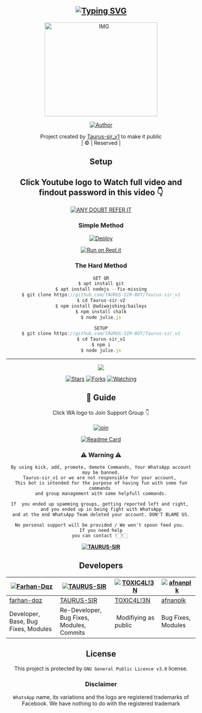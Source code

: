 <div align="center">

## [![Typing SVG](https://readme-typing-svg.herokuapp.com?font=Lemon+milk&color=F70000&lines=Welcome+to+Taurus-sir_v1+WA+Bot+repo;Created+by+Taurus;This+is+a+Bgm+stickerbot;With+more+features)](https://git.io/typing-svg)

 </a>
</p>
<div align="center">
  <p align="center">
<img src="https://https://www.linkpicture.com/q/TAURUS-SIR-BOT.jpg" alt="IMG" width="300" height="250"/>
</p>
  <p align="center">
<a href="https://github.com/TAURUS-SIR-BOT"><img title="Author" src="https://img.shields.io/badge/Author-Amal-TAURUS-SIR-BOT/Taurus-sir_v1?color=blue&style=for-the-badge&logo=whatsapp"></a>
</p>
</div>
<p align="center">
Project created by <a href="https://github.com/TAURUS-SIR-BOT">Taurus-sir_v1</a> to make it public
    <br>
       | © |
        Reserved |
    <br> 
</p>

## Setup
<div align="center"> 


## Click Youtube logo to Watch full video and findout password in this video 👇

 [![ANY DOUBT REFER IT](https://www.linkpicture.com/q/TAURUS-SIR-BOT.jpg)](https://youtube.com/channel/UCeYZqtAtdYq8VwSIkW34JMA)


  ### Simple Method
  
[![Deploy](https://www.herokucdn.com/deploy/button.svg)](https://heroku.com/deploy?template=https://github.com/TAURUS-SIR-BOT/Taurus-sir_v1) 
  
[![Run on Repl.it](https://repl.it/badge/github/quiec/whatsAlfa)](https://replit.com/@Farhandqz/JulieMwol)
  
### The Hard Method
```js
GET QR
$ apt install git
$ apt install nodejs --fix-missing
$ git clone https://github.com/TAURUS-SIR-BOT/Taurus-sir_v1
$ cd Taurus-sir-v2
$ npm install @adiwajshing/baileys
$ npm install chalk
$ node julie.js
```
      
```js
SETUP
$ git clone https://github.com/TAURUS-SIR-BOT/Taurus-sir_v1
$ cd Taurus-sir_v1
$ npm i
$ node julie.js
```

----

  <p align="center">
  <a href="httsp://github.com/TAURUS-SIR-BOT/Taurus-sir_v1">
    
<a href="https://github.com/TAURUS-SIR-BOT/followers">
<img src="https://img.shields.io/github/repo-size/TAURUS-SIR-BOT/Taurus-sir_v1?color=green&label=Repo%20total%20size&style=plastic">
<p align="center">
<a href="https://github.com/TAURUS-SIR-BOT/followers"
<img title="Followers" src="https://img.shields.io/github/followers/TAURUS-SIR-BOT?color=blue&style=flat-square"></a>
<a href="https://github.com/TAURUS-SIR-BOT/Taurus-sir_v1/stargazers/"><img title="Stars" src="https://img.shields.io/github/stars/TAURUS-SIR-BOT/Taurus-sir_v1?color=blue&style=flat-square"></a>
<a href="https://github.com/TAURUS-SIR-BOT/Taurus-sir_v1/network/members"><img title="Forks" src="https://img.shields.io/github/forks/TAURUS-SIR-BOT/Taurus-sir_v1?color=blue&style=flat-square"></a>
<a href="https://github.com/TAURUS-SIR-BOT/Taurus-sir_v1/watchers"><img title="Watching" src="https://img.shields.io/github/watchers/TAURUS-SIR-BOT/Taurus-sir_v1?label=Watchers&color=blue&style=flat-square"></a>
</p>

## 📢 Guide
Click WA logo to Join Support Group 👇
    <br>
<br>
  [![join](https://github.com/Alien-alfa/PublicBot/blob/main/wlogo.svg.png)](https://chat.whatsapp.com/EkMZJBMONOi5EDOISRE56E)
  <div align="center">
       
  [![Readme Card](https://github-readme-stats.vercel.app/api/pin/?username=TAURUS-SIR-BOT&repo=Taurus-sir_v1&theme=nightowl)](https://github.com/TAURUS-SIR-BOT/Taurus-sir_v1)
  </div>
    
### ⚠ Warning ⚠

```
By using kick, add, promote, demote Commands, Your WhatsApp account may be banned.
Taurus-sir_v1 or we are not responsible for your account, 
This bot is intended for the purpose of having fun with some fun commands 
and group management with some helpfull commands.

If  you ended up spamming groups, getting reported left and right, 
and you ended up in being fight with WhatsApp
and at the end WhatsApp Team deleted your account. DON'T BLAME US.

No personal support will be provided / We won't spoon feed you. 
If you need help
you can contact 👇🏻👇🏻 
```
**[![TAURUS-SIR](https://www.linkpicture.com/q/TAURUS-SIR-BOT.jpg)](http://wa.me/919961050829?text=Can%20you%20help%20bro)**

## Developers
  <div align="center">
    
  [![Farhan-Dqz](https://github.com/farhan-dqz.png?size=100)](https://github.com/farhan-dqz) | [![TAURUS-SIR](https://www.linkpicture.com/q/TAURUSSIRBOT.jpg?size=100)](https://github.com/cyberchekuthan) |  [![TOXIC4L!3N](https://github.com/Alien-alfa.png?size=100)](https://github.com/AI-VIKI) | [![afnanplk](https://github.com/afnanplk.png?size=100)](https://github.com/afnanplk) 
----|----|----|----
[farhan-dqz](https://github.com/farhan-dqz) | [TAURUS-SIR](https://github.com/TAURUS-SIR-BOT) | [TOXIC4L!3N](https://github.com/AI-VIKI) | [afnanplk](https://github.com/afnanplk) 
Developer, Base, Bug Fixes, Modules| Re-Developer, Bug Fixes, Modules, Commits |  Modifiying  as   public | Bug Fixes, Modules 
  </div>
    


## License
This project is protected by `GNU General Public Licence v3.0` license.

### Disclaimer
`WhatsApp` name, its variations and the logo are registered trademarks of Facebook. We have nothing to do with the registered trademark

